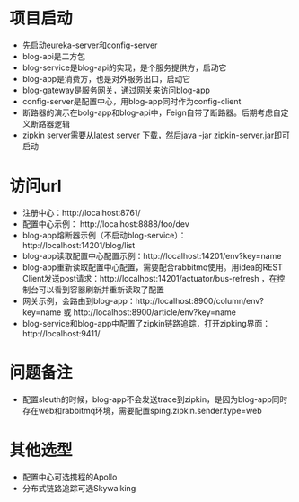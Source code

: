 # 项目启动
- 先启动eureka-server和config-server
- blog-api是二方包
- blog-service是blog-api的实现，是个服务提供方，启动它
- blog-app是消费方，也是对外服务出口，启动它
- blog-gateway是服务网关，通过网关来访问blog-app
- config-server是配置中心，用blog-app同时作为config-client
- 断路器的演示在bolg-app和blog-api中，Feign自带了断路器。后期考虑自定义断路器逻辑
- zipkin server需要从[latest server](https://search.maven.org/remote_content?g=io.zipkin.java&a=zipkin-server&v=LATEST&c=exec) 下载，然后java -jar zipkin-server.jar即可启动

# 访问url
- 注册中心：http://localhost:8761/
- 配置中心示例： http://localhost:8888/foo/dev
- blog-app熔断器示例（不启动blog-service）：http://localhost:14201/blog/list
- blog-app读取配置中心配置示例：http://localhost:14201/env?key=name
- blog-app重新读取配置中心配置，需要配合rabbitmq使用。用idea的REST Client发送post请求：http://localhost:14201/actuator/bus-refresh ，在控制台可以看到容器刷新并重新读取了配置
- 网关示例，会路由到blog-app：http://localhost:8900/column/env?key=name 或 http://localhost:8900/article/env?key=name
- blog-service和blog-app中配置了zipkin链路追踪，打开zipking界面：http://localhost:9411/

# 问题备注
- 配置sleuth的时候，blog-app不会发送trace到zipkin，是因为blog-app同时存在web和rabbitmq环境，需要配置sping.zipkin.sender.type=web

# 其他选型
- 配置中心可选携程的Apollo
- 分布式链路追踪可选Skywalking
